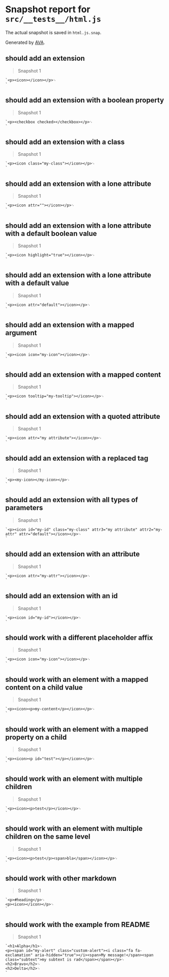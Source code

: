 # Snapshot report for `src/__tests__/html.js`

The actual snapshot is saved in `html.js.snap`.

Generated by [AVA](https://ava.li).

## should add an extension

> Snapshot 1

    `<p><icon></icon></p>␊
    `

## should add an extension with a boolean property

> Snapshot 1

    `<p><checkbox checked></checkbox></p>␊
    `

## should add an extension with a class

> Snapshot 1

    `<p><icon class="my-class"></icon></p>␊
    `

## should add an extension with a lone attribute

> Snapshot 1

    `<p><icon attr=""></icon></p>␊
    `

## should add an extension with a lone attribute with a default boolean value

> Snapshot 1

    `<p><icon highlight="true"></icon></p>␊
    `

## should add an extension with a lone attribute with a default value

> Snapshot 1

    `<p><icon attr="default"></icon></p>␊
    `

## should add an extension with a mapped argument

> Snapshot 1

    `<p><icon icon="my-icon"></icon></p>␊
    `

## should add an extension with a mapped content

> Snapshot 1

    `<p><icon tooltip="my-tooltip"></icon></p>␊
    `

## should add an extension with a quoted attribute

> Snapshot 1

    `<p><icon attr="my attribute"></icon></p>␊
    `

## should add an extension with a replaced tag

> Snapshot 1

    `<p><my-icon></my-icon></p>␊
    `

## should add an extension with all types of parameters

> Snapshot 1

    `<p><icon id="my-id" class="my-class" attr3="my attribute" attr2="my-attr" attr="default"></icon></p>␊
    `

## should add an extension with an attribute

> Snapshot 1

    `<p><icon attr="my-attr"></icon></p>␊
    `

## should add an extension with an id

> Snapshot 1

    `<p><icon id="my-id"></icon></p>␊
    `

## should work with a different placeholder affix

> Snapshot 1

    `<p><icon icon="my-icon"></icon></p>␊
    `

## should work with an element with a mapped content on a child value

> Snapshot 1

    `<p><icon><p>my-content</p></icon></p>␊
    `

## should work with an element with a mapped property on a child

> Snapshot 1

    `<p><icon><p id="test"></p></icon></p>␊
    `

## should work with an element with multiple children

> Snapshot 1

    `<p><icon><p>test</p></icon></p>␊
    `

## should work with an element with multiple children on the same level

> Snapshot 1

    `<p><icon><p>test</p><span>bla</span></icon></p>␊
    `

## should work with other markdown

> Snapshot 1

    `<p>#heading</p>␊
    <p><icon></icon></p>␊
    `

## should work with the example from README

> Snapshot 1

    `<h1>Alpha</h1>␊
    <p><span id="my-alert" class="custom-alert"><i class="fa fa-exclamation" aria-hidden="true"></i><span>My message!</span><span class="subtext">my subtext is rad</span></span></p>␊
    <h2>Bravo</h2>␊
    <h2>Delta</h2>␊
    `
